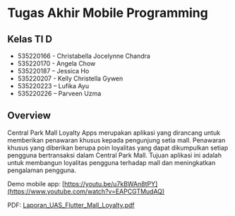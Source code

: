 # Tugas Akhir Mobile Programming
## Kelas TI D

- 535220166 - Christabella Jocelynne Chandra
- 535220170 - Angela Chow
- 535220187 – Jessica Ho
- 535220207 - Kelly Christella Gywen
- 535220223 – Lufika Ayu
- 535220226 – Parveen Uzma

## Overview
Central Park Mall Loyalty Apps merupakan aplikasi yang dirancang untuk memberikan penawaran khusus kepada pengunjung setia mall. Penawaran khusus yang diberikan berupa poin loyalitas yang dapat dikumpulkan setiap pengguna bertransaksi dalam Central Park Mall. Tujuan aplikasi ini adalah untuk membangun loyalitas pengguna terhadap mall dan meningkatkan pengalaman pengguna.

  Demo mobile app: [https://youtu.be/u7kBWAn8tPY](https://www.youtube.com/watch?v=EAPCGTMudAQ)
  
  PDF: [Laporan_UAS_Flutter_Mall_Loyalty.pdf](https://github.com/AngelaC34/flutter_application_1/blob/main/Laporan_UAS_Flutter_Mall_Loyalty.pdf)
